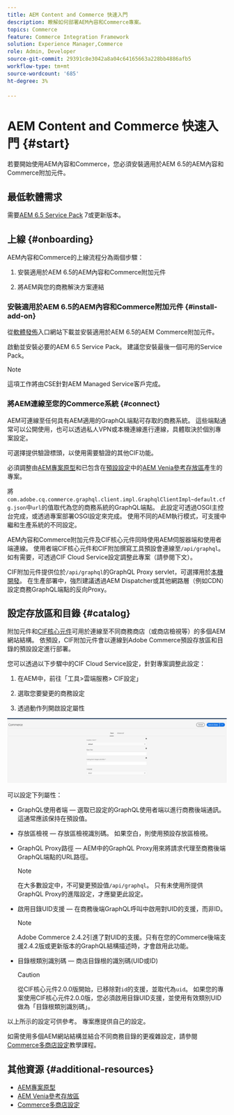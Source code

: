 ```yaml
---
title: AEM Content and Commerce 快速入門
description: 瞭解如何部署AEM內容和Commerce專案。
topics: Commerce
feature: Commerce Integration Framework
solution: Experience Manager,Commerce
role: Admin, Developer
source-git-commit: 29391c8e3042a8a04c64165663a228bb4886afb5
workflow-type: tm+mt
source-wordcount: '685'
ht-degree: 3%

---
```


# AEM Content and Commerce 快速入門 {#start}

若要開始使用AEM內容和Commerce，您必須安裝適用於AEM 6.5的AEM內容和Commerce附加元件。

## 最低軟體需求

需要[AEM 6.5 Service Pack](https://experience.adobe.com/#/downloads/content/software-distribution/en/aem.html) 7或更新版本。

## 上線 {#onboarding}

AEM內容和Commerce的上線流程分為兩個步驟：

1. 安裝適用於AEM 6.5的AEM內容和Commerce附加元件

2. 將AEM與您的商務解決方案連結

### 安裝適用於AEM 6.5的AEM內容和Commerce附加元件 {#install-add-on}

從[軟體發佈](https://experience.adobe.com/#/downloads/content/software-distribution/en/aem.html)入口網站下載並安裝適用於AEM 6.5的AEM Commerce附加元件。

啟動並安裝必要的AEM 6.5 Service Pack。 建議您安裝最後一個可用的Service Pack。

>[!NOTE]
>
>這項工作將由CSE針對AEM Managed Service客戶完成。

### 將AEM連線至您的Commerce系統 {#connect}

AEM可連線至任何具有AEM適用的GraphQL端點可存取的商務系統。 這些端點通常可以公開使用，也可以透過私人VPN或本機連線進行連線，具體取決於個別專案設定。

可選擇提供驗證標頭，以使用需要驗證的其他CIF功能。

必須調整由[AEM專案原型](https://github.com/adobe/aem-project-archetype)和已包含在[預設設定](https://github.com/adobe/aem-cif-guides-venia/blob/main/ui.config/src/main/content/jcr_root/apps/venia/osgiconfig/config/com.adobe.cq.commerce.graphql.client.impl.GraphqlClientImpl~default.cfg.json)中的[AEM Venia參考存放區](https://github.com/adobe/aem-cif-guides-venia)產生的專案。

將`com.adobe.cq.commerce.graphql.client.impl.GraphqlClientImpl~default.cfg.json`中`url`的值取代為您的商務系統的GraphQL端點。 此設定可透過OSGI主控台完成，或透過專案部署OSGI設定來完成。 使用不同的AEM執行模式，可支援中繼和生產系統的不同設定。

AEM內容和Commerce附加元件及CIF核心元件同時使用AEM伺服器端和使用者端連線。 使用者端CIF核心元件和CIF附加撰寫工具預設會連線至`/api/graphql`。 如有需要，可透過CIF Cloud Service設定調整此專案（請參閱下文）。

CIF附加元件提供位於`/api/graphql`的GraphQL Proxy servlet，可選擇用於[本機開發](develop.md)。 在生產部署中，強烈建議透過AEM Dispatcher或其他網路層（例如CDN）設定商務GraphQL端點的反向Proxy。

## 設定存放區和目錄 {#catalog}

附加元件和[CIF核心元件](https://github.com/adobe/aem-core-cif-components)可用於連線至不同商務商店（或商店檢視等）的多個AEM網站結構。 依預設，CIF附加元件會以連線到Adobe Commerce預設存放區和目錄的預設設定進行部署。

您可以透過以下步驟中的CIF Cloud Service設定，針對專案調整此設定：

1. 在AEM中，前往「工具>雲端服務> CIF設定」

2. 選取您要變更的商務設定

3. 透過動作列開啟設定屬性

![CIF Cloud Services設定](/help/commerce/cif/assets/cif-cloud-service-config.png)

可以設定下列屬性：

- GraphQL使用者端 — 選取已設定的GraphQL使用者端以進行商務後端通訊。 這通常應該保持在預設值。
- 存放區檢視 — 存放區檢視識別碼。 如果空白，則使用預設存放區檢視。
- GraphQL Proxy路徑 — AEM中的GraphQL Proxy用來將請求代理至商務後端GraphQL端點的URL路徑。

  >[!NOTE]
  >
  >在大多數設定中，不可變更預設值`/api/graphql`。 只有未使用所提供GraphQL Proxy的進階設定，才應變更此設定。

- 啟用目錄UID支援 — 在商務後端GraphQL呼叫中啟用對UID的支援，而非ID。

  >[!NOTE]
  >
  >Adobe Commerce 2.4.2引進了對UID的支援。只有在您的Commerce後端支援2.4.2版或更新版本的GraphQL結構描述時，才會啟用此功能。

- 目錄根類別識別碼 — 商店目錄根的識別碼(UID或ID)

  >[!CAUTION]
  >
  >從CIF核心元件2.0.0版開始，已移除對`id`的支援，並取代為`uid`。 如果您的專案使用CIF核心元件2.0.0版，您必須啟用目錄UID支援，並使用有效類別UID做為「目錄根類別識別碼」。

以上所示的設定可供參考。 專案應提供自己的設定。

如需使用多個AEM網站結構並結合不同商務目錄的更複雜設定，請參閱[Commerce多商店設定](configuring/multi-store-setup.md)教學課程。

## 其他資源 {#additional-resources}

- [AEM專案原型](https://github.com/adobe/aem-project-archetype)
- [AEM Venia參考存放區](https://github.com/adobe/aem-cif-guides-venia)
- [Commerce多商店設定](configuring/multi-store-setup.md)

